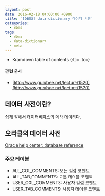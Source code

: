 ```yaml
---
layout: post
date: 2016-02-18 00:00:00 +0900
title: '[DBMS] data dictionary 데이터 사전'
categories:
  - dbms
tags:
  - dbms
  - data-dictionary
  - meta
---
```


* Kramdown table of contents
{:toc .toc}

#### 관련 문서

- [http://www.gurubee.net/lecture/1520](http://www.gurubee.net/lecture/1520)

## 데이터 사전이란?

쉽게 말해서 데이터베이스의 메타 데이터다.

## 오라클의 데이터 사전

[Oracle help center: database reference](http://docs.oracle.com/cd/B28359_01/server.111/b28320/index.htm)

### 주요 테이블

- ALL_COL_COMMENTS: 모든 컬럼 코멘트
- ALL_TAB_COMMENTS: 모든 테이블 코멘트
- USER_COL_COMMENTS: 사용자 컬럼 코멘트
- USER_TAB_COMMENTS: 사용자 테이블 코멘트
